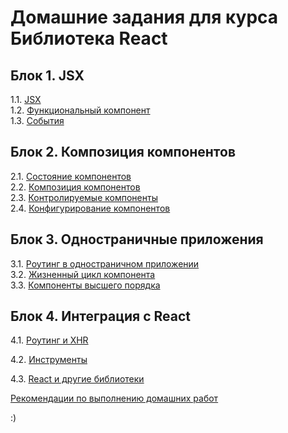 # Домашние задания для курса Библиотека React

## Блок 1. JSX
1.1. [JSX](./jsx/)  
1.2. [Функциональный компонент](./func-component/)  
1.3. [События](./events/)  

## Блок 2. Композиция компонентов
2.1. [Состояние компонентов](./state/)  
2.2. [Композиция компонентов](./composition/)  
2.3. [Контролируемые компоненты](./ctrl-component/)  
2.4. [Конфигурирование компонентов](./typechecking/)

## Блок 3. Одностраничные приложения
3.1. [Роутинг в одностраничном приложении](./routing)  
3.2. [Жизненный цикл компонента](./lifecycle/)  
3.3. [Компоненты высшего порядка](./hoc/)  

## Блок 4. Интеграция с React

4.1. [Роутинг и XHR](./routing-xhr)

4.2. [Инструменты](./instruments/)

4.3. [React и другие библиотеки](./other-libs)

[Рекомендации по выполнению домашних работ](recomend.md)

:)
